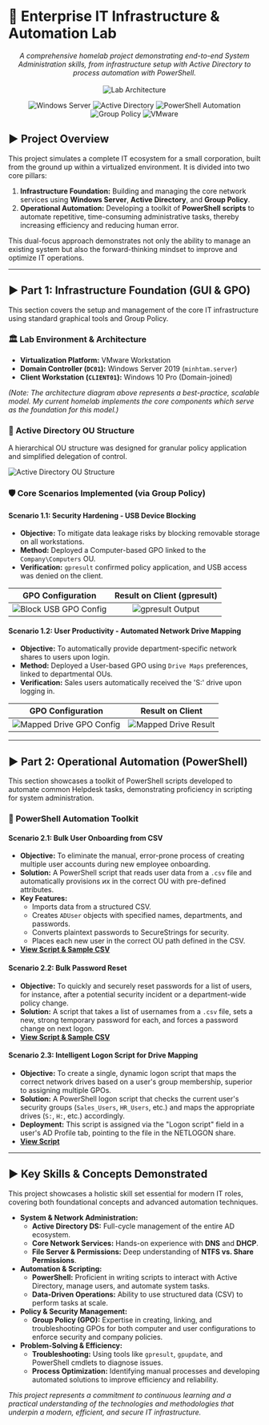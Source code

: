 # 🚀 Enterprise IT Infrastructure & Automation Lab

<p align="center">
  <em>A comprehensive homelab project demonstrating end-to-end System Administration skills, from infrastructure setup with Active Directory to process automation with PowerShell.</em>
  <br/><br/>
  <img src="https://github.com/YShin044/IT-Helpdesk-ADlab/blob/master/assets/Lab_Architecture.png" alt="Lab Architecture">
</p>

<!-- TECHNOLOGY BADGES -->
<p align="center">
  <img src="https://img.shields.io/badge/Windows_Server-0078D4?style=for-the-badge&logo=windows-server&logoColor=white" alt="Windows Server"/>
  <img src="https://img.shields.io/badge/Active_Directory-005B9A?style=for-the-badge&logo=microsoft&logoColor=white" alt="Active Directory"/>
  <img src="https://img.shields.io/badge/PowerShell-5391FE?style=for-the-badge&logo=powershell&logoColor=white" alt="PowerShell Automation"/>
  <img src="https://img.shields.io/badge/Group_Policy-Management-E34F26?style=for-the-badge&logoColor=white" alt="Group Policy"/>
  <img src="https://img.shields.io/badge/VMware-6C179C?style=for-the-badge&logo=vmware&logoColor=white" alt="VMware"/>
</p>
<!-- END BADGES -->

## ► Project Overview

This project simulates a complete IT ecosystem for a small corporation, built from the ground up within a virtualized environment. It is divided into two core pillars:

1.  **Infrastructure Foundation:** Building and managing the core network services using **Windows Server**, **Active Directory**, and **Group Policy**.
2.  **Operational Automation:** Developing a toolkit of **PowerShell scripts** to automate repetitive, time-consuming administrative tasks, thereby increasing efficiency and reducing human error.

This dual-focus approach demonstrates not only the ability to manage an existing system but also the forward-thinking mindset to improve and optimize IT operations.

---

## ► Part 1: Infrastructure Foundation (GUI & GPO)

This section covers the setup and management of the core IT infrastructure using standard graphical tools and Group Policy.

### 🏛️ Lab Environment & Architecture
- **Virtualization Platform:** VMware Workstation
- **Domain Controller (`DC01`):** Windows Server 2019 (`minhtam.server`)
- **Client Workstation (`CLIENT01`):** Windows 10 Pro (Domain-joined)

*(Note: The architecture diagram above represents a best-practice, scalable model. My current homelab implements the core components which serve as the foundation for this model.)*

### 🌳 Active Directory OU Structure
A hierarchical OU structure was designed for granular policy application and simplified delegation of control.

![Active Directory OU Structure](https://github.com/YShin044/IT-Helpdesk-ADlab/blob/master/assets/OU_Structure.png)

### 🛡️ Core Scenarios Implemented (via Group Policy)

#### Scenario 1.1: Security Hardening - USB Device Blocking
- **Objective:** To mitigate data leakage risks by blocking removable storage on all workstations.
- **Method:** Deployed a Computer-based GPO linked to the `Company\Computers` OU.
- **Verification:** `gpresult` confirmed policy application, and USB access was denied on the client.

| GPO Configuration | Result on Client (gpresult) |
|:---:|:---:|
| ![Block USB GPO Config](https://github.com/YShin044/IT-Helpdesk-ADlab/blob/master/assets/Block_USB_GPO%20Config.png) | ![gpresult Output](https://github.com/YShin044/IT-Helpdesk-ADlab/blob/master/assets/gpresult_output.png) |

#### Scenario 1.2: User Productivity - Automated Network Drive Mapping
- **Objective:** To automatically provide department-specific network shares to users upon login.
- **Method:** Deployed a User-based GPO using `Drive Maps` preferences, linked to departmental OUs.
- **Verification:** Sales users automatically received the 'S:' drive upon logging in.

| GPO Configuration | Result on Client |
|:---:|:---:|
| ![Mapped Drive GPO Config](https://github.com/YShin044/IT-Helpdesk-ADlab/blob/master/assets/Map_Drive_GPO_Config.png) | ![Mapped Drive Result](https://github.com/YShin044/IT-Helpdesk-ADlab/blob/master/assets/Mapped_Drive_Result.png) |

---

## ► Part 2: Operational Automation (PowerShell)

This section showcases a toolkit of PowerShell scripts developed to automate common Helpdesk tasks, demonstrating proficiency in scripting for system administration.

### 🧰 PowerShell Automation Toolkit

#### Scenario 2.1: Bulk User Onboarding from CSV
- **Objective:** To eliminate the manual, error-prone process of creating multiple user accounts during new employee onboarding.
- **Solution:** A PowerShell script that reads user data from a `.csv` file and automatically provisions их in the correct OU with pre-defined attributes.
- **Key Features:**
    - Imports data from a structured CSV.
    - Creates `ADUser` objects with specified names, departments, and passwords.
    - Converts plaintext passwords to SecureStrings for security.
    - Places each new user in the correct OU path defined in the CSV.
- **[View Script & Sample CSV](Automation-Scripts/Create_Users.ps1)**

#### Scenario 2.2: Bulk Password Reset
- **Objective:** To quickly and securely reset passwords for a list of users, for instance, after a potential security incident or a department-wide policy change.
- **Solution:** A script that takes a list of usernames from a `.csv` file, sets a new, strong temporary password for each, and forces a password change on next logon.
- **[View Script & Sample CSV](Automation-Scripts/Reset_Password.ps1)**

#### Scenario 2.3: Intelligent Logon Script for Drive Mapping
- **Objective:** To create a single, dynamic logon script that maps the correct network drives based on a user's group membership, superior to assigning multiple GPOs.
- **Solution:** A PowerShell logon script that checks the current user's security groups (`Sales_Users`, `HR_Users`, etc.) and maps the appropriate drives (`S:`, `H:`, etc.) accordingly.
- **Deployment:** This script is assigned via the "Logon script" field in a user's AD Profile tab, pointing to the file in the NETLOGON share.
- **[View Script](Automation-Scripts/Login_Scripts.ps1)**

---

## ► Key Skills & Concepts Demonstrated

This project showcases a holistic skill set essential for modern IT roles, covering both foundational concepts and advanced automation techniques.

- **System & Network Administration:**
  - **Active Directory DS:** Full-cycle management of the entire AD ecosystem.
  - **Core Network Services:** Hands-on experience with **DNS** and **DHCP**.
  - **File Server & Permissions:** Deep understanding of **NTFS vs. Share Permissions**.
- **Automation & Scripting:**
  - **PowerShell:** Proficient in writing scripts to interact with Active Directory, manage users, and automate system tasks.
  - **Data-Driven Operations:** Ability to use structured data (CSV) to perform tasks at scale.
- **Policy & Security Management:**
  - **Group Policy (GPO):** Expertise in creating, linking, and troubleshooting GPOs for both computer and user configurations to enforce security and company policies.
- **Problem-Solving & Efficiency:**
  - **Troubleshooting:** Using tools like `gpresult`, `gpupdate`, and PowerShell cmdlets to diagnose issues.
  - **Process Optimization:** Identifying manual processes and developing automated solutions to improve efficiency and reliability.

*This project represents a commitment to continuous learning and a practical understanding of the technologies and methodologies that underpin a modern, efficient, and secure IT infrastructure.*
